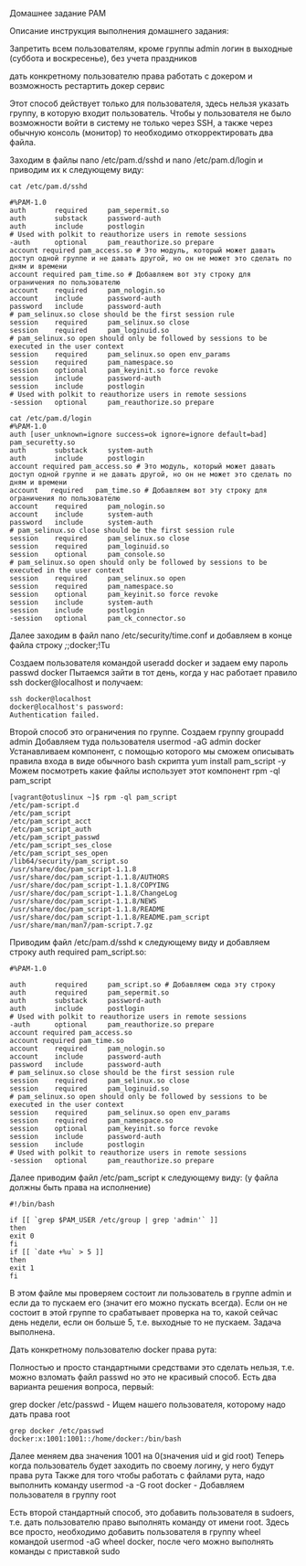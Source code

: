 Домашнее задание
PAM

Описание инструкция выполнения домашнего задания:

Запретить всем пользователям, кроме группы admin логин в выходные (суббота и воскресенье), без учета праздников

дать конкретному пользователю права работать с докером и возможность рестартить докер сервис


Этот способ действует только для пользователя, здесь нельзя указать группу, в которую входит пользователь.
Чтобы у пользователя не было возможности войти в систему не только через SSH, а также через обычную консоль (монитор) то необходимо откорректировать два файла.

Заходим в файлы nano /etc/pam.d/sshd и nano /etc/pam.d/login и приводим их к следующему виду:

```
cat /etc/pam.d/sshd

#%PAM-1.0
auth       required     pam_sepermit.so
auth       substack     password-auth
auth       include      postlogin
# Used with polkit to reauthorize users in remote sessions
-auth      optional     pam_reauthorize.so prepare
account required pam_access.so # Это модуль, который может давать доступ одной группе и не давать другой, но он не может это сделать по дням и времени
account required pam_time.so # Добавляем вот эту строку для ограничения по пользователю
account    required     pam_nologin.so
account    include      password-auth
password   include      password-auth
# pam_selinux.so close should be the first session rule
session    required     pam_selinux.so close
session    required     pam_loginuid.so
# pam_selinux.so open should only be followed by sessions to be executed in the user context
session    required     pam_selinux.so open env_params
session    required     pam_namespace.so
session    optional     pam_keyinit.so force revoke
session    include      password-auth
session    include      postlogin
# Used with polkit to reauthorize users in remote sessions
-session   optional     pam_reauthorize.so prepare
```
```
cat /etc/pam.d/login
#%PAM-1.0
auth [user_unknown=ignore success=ok ignore=ignore default=bad] pam_securetty.so
auth       substack     system-auth
auth       include      postlogin
account required pam_access.so # Это модуль, который может давать доступ одной группе и не давать другой, но он не может это сделать по дням и времени
account   required   pam_time.so # Добавляем вот эту строку для ограничения по пользователю
account    required     pam_nologin.so
account    include      system-auth
password   include      system-auth
# pam_selinux.so close should be the first session rule
session    required     pam_selinux.so close
session    required     pam_loginuid.so
session    optional     pam_console.so
# pam_selinux.so open should only be followed by sessions to be executed in the user context
session    required     pam_selinux.so open
session    required     pam_namespace.so
session    optional     pam_keyinit.so force revoke
session    include      system-auth
session    include      postlogin
-session   optional     pam_ck_connector.so
```

Далее заходим в файл nano /etc/security/time.conf и добавляем в конце файла строку *;*;docker;!Tu

Создаем пользователя командой useradd docker и задаем ему пароль passwd docker
Пытаемся зайти в тот день, когда у нас работает правило ssh docker@localhost и получаем:
```
ssh docker@localhost
docker@localhost's password:
Authentication failed.
```
Второй способ это ограничения по группе.
Создаем группу groupadd admin
Добавляем туда пользователя usermod -aG admin docker
Устанавливаем компонент, с помощью которого мы сможем описывать правила входа в виде обычного bash скрипта yum install pam_script -y
Можем посмотреть какие файлы использует этот компонент rpm -ql pam_script

```
[vagrant@otuslinux ~]$ rpm -ql pam_script
/etc/pam-script.d
/etc/pam_script
/etc/pam_script_acct
/etc/pam_script_auth
/etc/pam_script_passwd
/etc/pam_script_ses_close
/etc/pam_script_ses_open
/lib64/security/pam_script.so
/usr/share/doc/pam_script-1.1.8
/usr/share/doc/pam_script-1.1.8/AUTHORS
/usr/share/doc/pam_script-1.1.8/COPYING
/usr/share/doc/pam_script-1.1.8/ChangeLog
/usr/share/doc/pam_script-1.1.8/NEWS
/usr/share/doc/pam_script-1.1.8/README
/usr/share/doc/pam_script-1.1.8/README.pam_script
/usr/share/man/man7/pam-script.7.gz
```
Приводим файл /etc/pam.d/sshd к следующему виду и добавляем строку auth required pam_script.so:
```
#%PAM-1.0

auth       required     pam_script.so # Добавляем сюда эту строку
auth       required     pam_sepermit.so
auth       substack     password-auth
auth       include      postlogin
# Used with polkit to reauthorize users in remote sessions
-auth      optional     pam_reauthorize.so prepare
account required pam_access.so
account required pam_time.so
account    required     pam_nologin.so
account    include      password-auth
password   include      password-auth
# pam_selinux.so close should be the first session rule
session    required     pam_selinux.so close
session    required     pam_loginuid.so
# pam_selinux.so open should only be followed by sessions to be executed in the user context
session    required     pam_selinux.so open env_params
session    required     pam_namespace.so
session    optional     pam_keyinit.so force revoke
session    include      password-auth
session    include      postlogin
# Used with polkit to reauthorize users in remote sessions
-session   optional     pam_reauthorize.so prepare
```
Далее приводим файл /etc/pam_script к следующему виду: (у файла должны быть права на исполнение)
```
#!/bin/bash

if [[ `grep $PAM_USER /etc/group | grep 'admin'` ]]
then
exit 0
fi
if [[ `date +%u` > 5 ]]
then
exit 1
fi
```
В этом файле мы проверяем состоит ли пользователь в группе admin и если да то пускаем его (значит его можно пускать всегда). Если он не состоит в этой группе то срабатывает проверка на то, какой сейчас день недели, если он больше 5, т.е. выходные то не пускаем. Задача выполнена.


Дать конкретному пользователю docker права рута: 

Полностью и просто стандартными средствами это сделать нельзя, т.е. можно взломать файл passwd но это не красивый способ. 
Есть два варианта решения вопроса, первый:

grep docker /etc/passwd - Ищем нашего пользователя, которому надо дать права root

```
grep docker /etc/passwd
docker:x:1001:1001::/home/docker:/bin/bash
```
Далее меняем два значения 1001 на 0(значения uid и gid root) Теперь когда пользователь будет заходить по своему логину, у него будут права рута
Также для того чтобы работать с файлами рута, надо выполнить команду usermod -a -G root docker - Добавляем пользователя в группу root

Есть второй стандартный способ, это добавить пользователя в sudoers, т.е. дать пользователю право выполнять команду от имени root. Здесь все просто, необходимо добавить пользователя в группу wheel командой usermod -aG wheel docker, после чего можно выполнять команды с приставкой sudo
